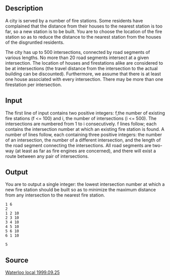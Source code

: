 <h2>Description</h2><p>A city is served by a number of fire stations. Some residents have complained that the distance from their houses to the nearest station is too far, so a new station is to be built. You are to choose the location of the fire station so as to reduce the distance to the nearest station from the houses of the disgruntled residents. 
</p>The city has up to 500 intersections, connected by road segments of various lengths. No more than 20 road segments intersect at a given intersection. The location of houses and firestations alike are considered to be at intersections (the travel distance from the intersection to the actual building can be discounted). Furthermore, we assume that there is at least one house associated with every intersection. There may be more than one firestation per intersection. 
<h2>Input</h2><p>The first line of input contains two positive integers: f,the number of existing fire stations (f &lt;= 100) and i, the number of intersections (i &lt;= 500). The intersections are numbered from 1 to i consecutively. f lines follow; each contains the intersection number at which an existing fire station is found. A number of lines follow, each containing three positive integers: the number of an intersection, the number of a different intersection, and the length of the road segment connecting the intersections. All road segments are two-way (at least as far as fire engines are concerned), and there will exist a route between any pair of intersections. </p><h2>Output</h2><p>You are to output a single integer: the lowest intersection number at which a new fire station should be built so as to minimize the maximum distance from any intersection to the nearest fire station. </p><pre><code class="language-input1">1 6
2
1 2 10
2 3 10
3 4 10
4 5 10
5 6 10
6 1 10
</code></pre><pre><code class="language-output1">5
</code></pre><h2>Source</h2><a href="searchproblem?field=source&amp;key=Waterloo+local+1999.09.25">Waterloo local 1999.09.25</a>